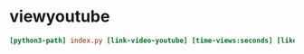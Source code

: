 # viewyoutube

```ini
[python3-path] index.py [link-video-youtube] [time-views:seconds] [like:1|0] [sub:1|0]
```
